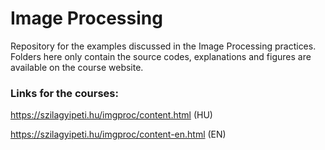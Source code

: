 # Image Processing
Repository for the examples discussed in the Image Processing practices. Folders here only contain the source codes, explanations and figures are available on the course website. 

### Links for the courses:

https://szilagyipeti.hu/imgproc/content.html (HU)

https://szilagyipeti.hu/imgproc/content-en.html (EN)
